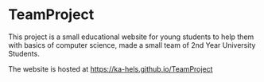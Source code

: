# TeamProject

This project is a small educational website for young students to help them with basics of computer science, made a small team of 2nd Year University Students.

The website is hosted at https://ka-hels.github.io/TeamProject
